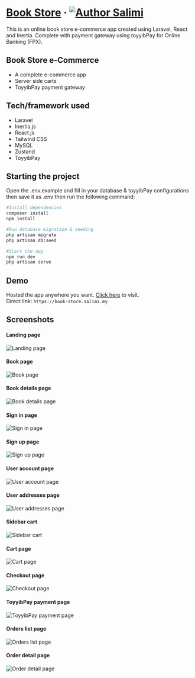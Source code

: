 # [Book Store](https://book-store.salimi.my) &middot; [![Author Salimi](https://img.shields.io/badge/Author-Salimi-%3C%3E)](https://www.linkedin.com/in/mohamad-salimi/)

This is an online book store e-commerce app created using Laravel, React and Inertia. Complete with payment gateway using toyyibPay for Online Banking (FPX).

## Book Store e-Commerce

- A complete e-commerce app
- Server side carts
- ToyyibPay payment gateway

## Tech/framework used

- Laravel
- Inertia.js
- React.js
- Tailwind CSS
- MySQL
- Zustand
- ToyyibPay

## Starting the project

Open the .env.example and fill in your database & toyyibPay configurations then save it as .env then run the following command:

```bash
#Install dependencies
composer install
npm install

#Run database migration & seeding
php artisan migrate
php artisan db:seed

#Start the app
npm run dev
php artisan serve
```

## Demo

Hosted the app anywhere you want. [Click here](https://book-store.salimi.my) to visit.
<br>
Direct link: `https://book-store.salimi.my`

## Screenshots

#### Landing page

![Landing page](/screenshots/screenshot-1.png)

#### Book page

![Book page](/screenshots/screenshot-2.png)

#### Book details page

![Book details page](/screenshots/screenshot-3.png)

#### Sign in page

![Sign in page](/screenshots/screenshot-4.png)

#### Sign up page

![Sign up page](/screenshots/screenshot-5.png)

#### User account page

![User account page](/screenshots/screenshot-6.png)

#### User addresses page

![User addresses page](/screenshots/screenshot-7.png)

#### Sidebar cart

![Sidebar cart](/screenshots/screenshot-8.png)

#### Cart page

![Cart page](/screenshots/screenshot-9.png)

#### Checkout page

![Checkout page](/screenshots/screenshot-10.png)

#### ToyyibPay payment page

![ToyyibPay payment page](/screenshots/screenshot-11.png)

#### Orders list page

![Orders list page](/screenshots/screenshot-12.png)

#### Order detail page

![Order detail page](/screenshots/screenshot-13.png)
